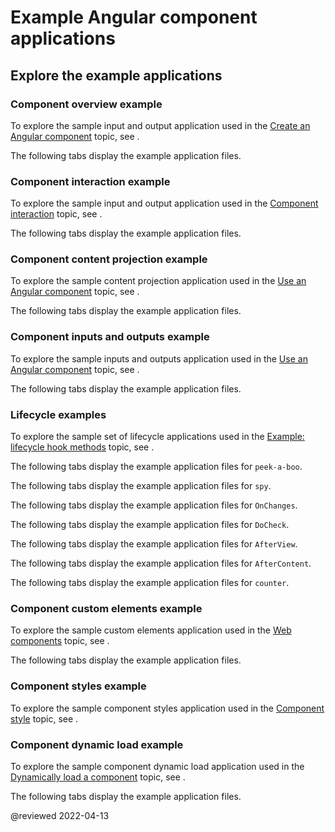 # Example Angular component applications

## Explore the example applications

### Component overview example

<div class="alert is-helpful">

To explore the sample input and output application used in the [Create an Angular component][AioGuideComponentCreate] topic, see <live-example name="component-overview" title="live example"></live-example>.

</div>

The following tabs display the example application files.

<code-tabs>
    <code-pane header="component-overview/src/app/component-overview/component-overview.component.ts" path="component-overview/src/app/component-overview/component-overview.component.ts" region="class"></code-pane>
    <code-pane header="component-overview/src/app/component-overview/component-overview.component.ts" path="component-overview/src/app/component-overview/component-overview.component.ts" region="decorator"></code-pane>
    <code-pane header="component-overview/src/app/component-overview/component-overview.component.ts" path="component-overview/src/app/component-overview/component-overview.component.ts" region="decorator-skeleton"></code-pane>
    <code-pane header="component-overview/src/app/component-overview/component-overview.component.ts" path="component-overview/src/app/component-overview/component-overview.component.ts" region="import"></code-pane>
    <code-pane header="component-overview/src/app/component-overview/component-overview.component.ts" path="component-overview/src/app/component-overview/component-overview.component.ts" region="selector"></code-pane>
    <code-pane header="component-overview/src/app/component-overview/component-overview.component.ts" path="component-overview/src/app/component-overview/component-overview.component.ts" region="templateUrl"></code-pane>
    <code-pane header="component-overview/src/app/component-overview/component-overview.component.1.ts" path="component-overview/src/app/component-overview/component-overview.component.1.ts" region="template"></code-pane>
    <code-pane header="component-overview/src/app/component-overview/component-overview.component.2.ts" path="component-overview/src/app/component-overview/component-overview.component.2.ts" region="templatebacktick"></code-pane>
    <code-pane header="component-overview/src/app/component-overview/component-overview.component.3.ts" path="component-overview/src/app/component-overview/component-overview.component.3.ts" region="styles"></code-pane>
</code-tabs>

### Component interaction example

<div class="alert is-helpful">

To explore the sample input and output application used in the [Component interaction][AioGuideComponentInteraction] topic, see <live-example name="component-interaction" title="live example"></live-example>.

</div>

The following tabs display the example application files.

<code-tabs>
    <code-pane header="component-interaction/src/app/astronaut.component.ts" path="component-interaction/src/app/astronaut.component.ts" ></code-pane>
    <code-pane header="component-interaction/src/app/countdown-timer.component.ts" path="component-interaction/src/app/countdown-timer.component.ts" ></code-pane>
    <code-pane header="component-interaction/src/app/countdown-parent.component.ts" path="component-interaction/src/app/countdown-parent.component.ts" region="lv"></code-pane>
    <code-pane header="component-interaction/src/app/countdown-parent.component.ts" path="component-interaction/src/app/countdown-parent.component.ts" region="vc"></code-pane>
    <code-pane header="component-interaction/src/app/hero-child.component.ts" path="component-interaction/src/app/hero-child.component.ts" ></code-pane>
    <code-pane header="component-interaction/src/app/hero-parent.component.ts" path="component-interaction/src/app/hero-parent.component.ts" ></code-pane>
    <code-pane header="component-interaction/src/app/mission.service.ts" path="component-interaction/src/app/mission.service.ts" ></code-pane>
    <code-pane header="component-interaction/src/app/missioncontrol.component.ts" path="component-interaction/src/app/missioncontrol.component.ts" ></code-pane>
    <code-pane header="component-interaction/src/app/name-child.component.ts" path="component-interaction/src/app/name-child.component.ts" ></code-pane>
    <code-pane header="component-interaction/src/app/name-parent.component.ts" path="component-interaction/src/app/name-parent.component.ts" ></code-pane>
    <code-pane header="component-interaction/src/app/version-child.component.ts" path="component-interaction/src/app/version-child.component.ts" ></code-pane>
    <code-pane header="component-interaction/src/app/version-parent.component.ts" path="component-interaction/src/app/version-parent.component.ts" ></code-pane>
    <code-pane header="component-interaction/src/app/voter.component.ts" path="component-interaction/src/app/voter.component.ts" ></code-pane>
    <code-pane header="component-interaction/src/app/votetaker.component.ts" path="component-interaction/src/app/votetaker.component.ts" ></code-pane>
    <code-pane header="component-interaction/e2e/src/app.e2e-spec.ts" path="component-interaction/e2e/src/app.e2e-spec.ts" region="bidirectional-service"></code-pane>
    <code-pane header="component-interaction/e2e/src/app.e2e-spec.ts" path="component-interaction/e2e/src/app.e2e-spec.ts" region="child-to-parent"></code-pane>
    <code-pane header="component-interaction/e2e/src/app.e2e-spec.ts" path="component-interaction/e2e/src/app.e2e-spec.ts" region="countdown-timer-tests"></code-pane>
    <code-pane header="component-interaction/e2e/src/app.e2e-spec.ts" path="component-interaction/e2e/src/app.e2e-spec.ts" region="parent-to-child"></code-pane>
    <code-pane header="component-interaction/e2e/src/app.e2e-spec.ts" path="component-interaction/e2e/src/app.e2e-spec.ts" region="parent-to-child-onchanges"></code-pane>
    <code-pane header="component-interaction/e2e/src/app.e2e-spec.ts" path="component-interaction/e2e/src/app.e2e-spec.ts" region="parent-to-child-setter"></code-pane>
</code-tabs>

### Component content projection example

<div class="alert is-helpful">

To explore the sample content projection application used in the [Use an Angular component][AioGuideComponentUsage] topic, see <live-example name="content-projection" title="live example"></live-example>.

</div>

The following tabs display the example application files.

<code-tabs>
    <code-pane header="content-projection/src/app/app.component.html" path="content-projection/src/app/app.component.html" region="multi-slot"></code-pane>
    <code-pane header="content-projection/src/app/app.component.html" path="content-projection/src/app/app.component.html" region="ng-template"></code-pane>
    <code-pane header="content-projection/src/app/app.component.html" path="content-projection/src/app/app.component.html" region="ngprojectas"></code-pane>
    <code-pane header="content-projection/src/app/app.component.html" path="content-projection/src/app/app.component.html" region="single-slot"></code-pane>
    <code-pane header="content-projection/src/app/app.component.ts" path="content-projection/src/app/app.component.ts" region="contentchild"></code-pane>
    <code-pane header="content-projection/src/app/app.component.ts" path="content-projection/src/app/app.component.ts" region="zippycontentdirective"></code-pane>
    <code-pane header="content-projection/src/app/example-zippy.template.html" path="content-projection/src/app/example-zippy.template.html" region="ng-container"></code-pane>
    <code-pane header="content-projection/src/app/example-zippy.template.html" path="content-projection/src/app/example-zippy.template.html" region="ngif"></code-pane>
    <code-pane header="content-projection/src/app/zippy-basic/zippy-basic.component.ts" path="content-projection/src/app/zippy-basic/zippy-basic.component.ts" ></code-pane>
    <code-pane header="content-projection/src/app/zippy-multislot/zippy-multislot.component.ts" path="content-projection/src/app/zippy-multislot/zippy-multislot.component.ts" ></code-pane>
</code-tabs>

### Component inputs and outputs example

<div class="alert is-helpful">

To explore the sample inputs and outputs application used in the [Use an Angular component][AioGuideComponentUsage] topic, see <live-example name="inputs-outputs" title="live example"></live-example>.

</div>

The following tabs display the example application files.

<code-tabs>
    <code-pane header="src/app/app.component.html" path="inputs-outputs/src/app/app.component.html" region="input-parent"></code-pane>
    <code-pane header="src/app/app.component.html" path="inputs-outputs/src/app/app.component.html" region="output-parent"></code-pane>
    <code-pane header="src/app/app.component.html" path="inputs-outputs/src/app/app.component.html" region="together"></code-pane>
    <code-pane header="src/app/app.component.ts" path="inputs-outputs/src/app/app.component.ts" region="add-new-item"></code-pane>
    <code-pane header="src/app/app.component.ts" path="inputs-outputs/src/app/app.component.ts" region="parent-property"></code-pane>
    <code-pane header="src/app/item-detail/item-detail.component.html" path="inputs-outputs/src/app/item-detail/item-detail.component.html" region="property-in-template"></code-pane>
    <code-pane header="src/app/item-detail/item-detail.component.ts" path="inputs-outputs/src/app/item-detail/item-detail.component.ts" region="use-input"></code-pane>
    <code-pane header="src/app/item-output/item-output.component.html" path="inputs-outputs/src/app/item-output/item-output.component.html" region="child-output"></code-pane>
    <code-pane header="src/app/item-output/item-output.component.ts" path="inputs-outputs/src/app/item-output/item-output.component.ts" region="item-output"></code-pane>
    <code-pane header="src/app/item-output/item-output.component.ts" path="inputs-outputs/src/app/item-output/item-output.component.ts" region="item-output-class"></code-pane>
</code-tabs>

### Lifecycle examples

<div class="alert is-helpful">

To explore the sample set of lifecycle applications used in the [Example: lifecycle hook methods][AioGuideComponentLifecycleTutorial] topic, see <live-example name="lifecycle-hooks" title="live example"></live-example>.

</div>

The following tabs display the example application files for `peek-a-boo`.

<code-tabs>
    <code-pane header="peek-a-boo-parent.component.ts" path="lifecycle-hooks/src/app/peek-a-boo-parent.component.ts"></code-pane>
    <code-pane header="peek-a-boo.component.ts" path="lifecycle-hooks/src/app/peek-a-boo.component.ts"></code-pane>
    <code-pane header="peek-a-boo.directive.ts" path="lifecycle-hooks/src/app/peek-a-boo.directive.ts"></code-pane>
</code-tabs>

The following tabs display the example application files for `spy`.

<code-tabs>
    <code-pane header="spy.component.html" path="lifecycle-hooks/src/app/spy.component.html"></code-pane>
    <code-pane header="spy.component.ts" path="lifecycle-hooks/src/app/spy.component.ts"></code-pane>
    <code-pane header="spy.directive.ts" path="lifecycle-hooks/src/app/spy.directive.ts"></code-pane>
</code-tabs>

The following tabs display the example application files for `OnChanges`.

<code-tabs>
    <code-pane header="on-changes-parent.component.html" path="lifecycle-hooks/src/app/on-changes-parent.component.html"></code-pane>
    <code-pane header="on-changes-parent.component.ts" path="lifecycle-hooks/src/app/on-changes-parent.component.ts"></code-pane>
    <code-pane header="on-changes.component.ts" path="lifecycle-hooks/src/app/on-changes.component.ts"></code-pane>
</code-tabs>

The following tabs display the example application files for `DoCheck`.

<code-tabs>
    <code-pane header="do-check-parent.component.html" path="lifecycle-hooks/src/app/do-check-parent.component.html"></code-pane>
    <code-pane header="do-check-parent.component.ts" path="lifecycle-hooks/src/app/do-check-parent.component.ts"></code-pane>
    <code-pane header="do-check.component.ts" path="lifecycle-hooks/src/app/do-check.component.ts"></code-pane>
</code-tabs>

The following tabs display the example application files for `AfterView`.

<code-tabs>
    <code-pane header="child-view.component.ts" path="lifecycle-hooks/src/app/child-view.component.ts"></code-pane>
    <code-pane header="after-view-parent.component.ts" path="lifecycle-hooks/src/app/after-view-parent.component.ts"></code-pane>
    <code-pane header="after-view.component.ts" path="lifecycle-hooks/src/app/after-view.component.ts"></code-pane>
</code-tabs>

The following tabs display the example application files for `AfterContent`.

<code-tabs>
    <code-pane header="after-content-parent.component.ts" path="lifecycle-hooks/src/app/after-content-parent.component.ts"></code-pane>
    <code-pane header="after-content.component.ts" path="lifecycle-hooks/src/app/after-content.component.ts"></code-pane>
</code-tabs>

The following tabs display the example application files for `counter`.

<code-tabs>
    <code-pane header="counter-parent.component.ts" path="lifecycle-hooks/src/app/counter-parent.component.ts"></code-pane>
    <code-pane header="counter.component.ts" path="lifecycle-hooks/src/app/counter.component.ts"></code-pane>
</code-tabs>

### Component custom elements example

<div class="alert is-helpful">

To explore the sample custom elements application used in the [Web components][AioGuideComponentWeb] topic, see <live-example name="elements" title="live example"></live-example>.

</div>

The following tabs display the example application files.

<code-tabs>
    <code-pane header="popup.component.ts" path="elements/src/app/popup.component.ts"></code-pane>
    <code-pane header="popup.service.ts" path="elements/src/app/popup.service.ts"></code-pane>
    <code-pane header="app.module.ts" path="elements/src/app/app.module.ts"></code-pane>
    <code-pane header="app.component.ts" path="elements/src/app/app.component.ts"></code-pane>
</code-tabs>

### Component styles example

<div class="alert is-helpful">

To explore the sample component styles application used in the [Component style][AioGuideComponentStyle] topic, see <live-example name="component-styles" title="live example"></live-example>.

</div>

<!--The following tabs display the example application files.-->

<!--<code-tabs>
    <code-pane header="popup.component.ts" path="elements/src/app/popup.component.ts"></code-pane>
    <code-pane header="popup.service.ts" path="elements/src/app/popup.service.ts"></code-pane>
    <code-pane header="app.module.ts" path="elements/src/app/app.module.ts"></code-pane>
    <code-pane header="app.component.ts" path="elements/src/app/app.component.ts"></code-pane>
</code-tabs>-->

### Component dynamic load example

<div class="alert is-helpful">

To explore the sample component dynamic load application used in the [Dynamically load a component][AioGuideComponentDynamicLoad] topic, see <live-example name="dynamic-component-loader" title="live example"></live-example>.

</div>

The following tabs display the example application files.

<code-tabs>
    <code-pane header="hero-job-ad.component.ts" path="dynamic-component-loader/src/app/hero-job-ad.component.ts"></code-pane>
    <code-pane header="hero-profile.component.ts" path="dynamic-component-loader/src/app/hero-profile.component.ts"></code-pane>
    <code-pane header="ad.component.ts" path="dynamic-component-loader/src/app/ad.component.ts"></code-pane>
</code-tabs>

<!-- links -->

[AioGuideComponentCreate]: guide/component/component-create "Create an Angular component | Angular"

[AioGuideComponentDynamicLoad]: guide/component/component-dynamic-load "Dynamically load a component | Angular"

[AioGuideComponentInteraction]: guide/component/component-interaction "Component interaction | Angular"

[AioGuideComponentLifecycleTutorial]: guide/component/component-example-lifecycle "Example: lifecycle hook methods | Angular"

[AioGuideComponentStyle]: guide/component/component-style "Component style | Angular"

[AioGuideComponentUsage]: guide/component/component-usage "Use an Angular component | Angular"

[AioGuideComponentWeb]: guide/component/component-web "Web component | Angular"

<!-- external links -->

<!-- end links -->

@reviewed 2022-04-13
